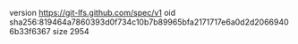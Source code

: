 version https://git-lfs.github.com/spec/v1
oid sha256:819464a7860393d0f734c10b7b89965bfa2171717e6a0d2d20669406b33f6367
size 2954
